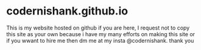 # codernishank.github.io
This is my website hosted on github if you are here,
I request not to copy this site as your own because i have my many efforts on making this site or if you wwant to hire me then dm me at my insta @codernishank.
thank you
